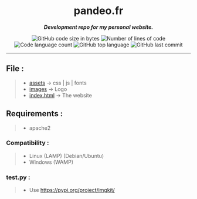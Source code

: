 <h1 align="center">
	pandeo.fr
</h1>

<p align="center">
	<b><i>Development repo for my personal  website.</i></b><br>
</p>

<p align="center">
	<img alt="GitHub code size in bytes" src="https://img.shields.io/github/languages/code-size/PandeoF1/pandeo.fr?color=blueviolet" />
	<img alt="Number of lines of code" src="https://img.shields.io/tokei/lines/github/PandeoF1/pandeo.fr?color=blueviolet" />
	<img alt="Code language count" src="https://img.shields.io/github/languages/count/PandeoF1/pandeo.fr?color=blue" />
	<img alt="GitHub top language" src="https://img.shields.io/github/languages/top/PandeoF1/pandeo.fr?color=blue" />
	<img alt="GitHub last commit" src="https://img.shields.io/github/last-commit/PandeoF1/pandeo.fr?color=brightgreen" />
</p>

---

## File :<br />
> - [assets](https://github.com/PandeoF1/pandeo.fr/tree/main/assets) -> css | js | fonts <br />
> - [images](https://github.com/PandeoF1/pandeo.fr/tree/main/images) -> Logo <br />
> - [index.html](https://github.com/PandeoF1/pandeo.fr/blob/main/index.html) -> The website <br />

## Requirements :
 > - apache2 <br />
 
### Compatibility :
 > - Linux (LAMP) (Debian/Ubuntu)<br />
 > - Windows (WAMP)<br />

### test.py :
 > - Use https://pypi.org/project/imgkit/
